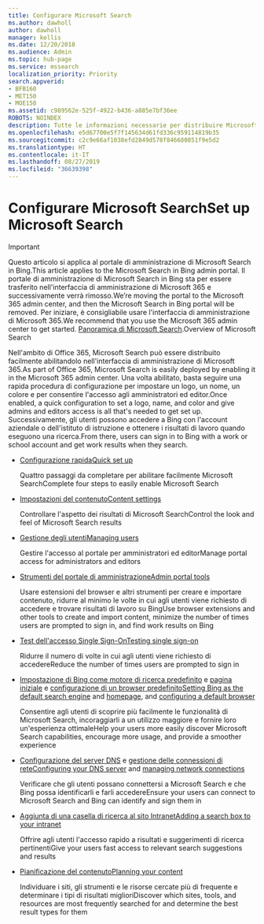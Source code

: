 ```yaml
---
title: Configurare Microsoft Search
ms.author: dawholl
author: dawholl
manager: kellis
ms.date: 12/20/2018
ms.audience: Admin
ms.topic: hub-page
ms.service: mssearch
localization_priority: Priority
search.appverid:
- BFB160
- MET150
- MOE150
ms.assetid: c989562e-525f-4922-b436-a885e7bf36ee
ROBOTS: NOINDEX
description: Tutte le informazioni necessarie per distribuire Microsoft Search nell'organizzazione
ms.openlocfilehash: e5d67700e5f7f145634d61fd336c959114819b35
ms.sourcegitcommit: c2c9e66af1038efd2849d578f846680851f9e5d2
ms.translationtype: HT
ms.contentlocale: it-IT
ms.lasthandoff: 08/27/2019
ms.locfileid: "36639398"
---
```

# <a name="set-up-microsoft-search"></a><span data-ttu-id="e648b-103">Configurare Microsoft Search</span><span class="sxs-lookup"><span data-stu-id="e648b-103">Set up Microsoft Search</span></span>

> [!IMPORTANT]
> <span data-ttu-id="e648b-104">Questo articolo si applica al portale di amministrazione di Microsoft Search in Bing.</span><span class="sxs-lookup"><span data-stu-id="e648b-104">This article applies to the Microsoft Search in Bing admin portal.</span></span> <span data-ttu-id="e648b-105">Il portale di amministrazione di Microsoft Search in Bing sta per essere trasferito nell'interfaccia di amministrazione di Microsoft 365 e successivamente verrà rimosso.</span><span class="sxs-lookup"><span data-stu-id="e648b-105">We’re moving the portal to the Microsoft 365 admin center, and then the Microsoft Search in Bing portal will be removed.</span></span> <span data-ttu-id="e648b-106">Per iniziare, è consigliabile usare l'interfaccia di amministrazione di Microsoft 365.</span><span class="sxs-lookup"><span data-stu-id="e648b-106">We recommend that you use the Microsoft 365 admin center to get started.</span></span> <span data-ttu-id="e648b-107">[Panoramica di Microsoft Search](overview-microsoft-search.md).</span><span class="sxs-lookup"><span data-stu-id="e648b-107">Overview of Microsoft Search</span></span>
    
<span data-ttu-id="e648b-108">Nell'ambito di Office 365, Microsoft Search può essere distribuito facilmente abilitandolo nell'interfaccia di amministrazione di Microsoft 365.</span><span class="sxs-lookup"><span data-stu-id="e648b-108">As part of Office 365, Microsoft Search is easily deployed by enabling it in the Microsoft 365 admin center.</span></span> <span data-ttu-id="e648b-109">Una volta abilitato, basta seguire una rapida procedura di configurazione per impostare un logo, un nome, un colore e per consentire l'accesso agli amministratori ed editor.</span><span class="sxs-lookup"><span data-stu-id="e648b-109">Once enabled, a quick configuration to set a logo, name, and color and give admins and editors access is all that's needed to get set up.</span></span> <span data-ttu-id="e648b-110">Successivamente, gli utenti possono accedere a Bing con l'account aziendale o dell'istituto di istruzione e ottenere i risultati di lavoro quando eseguono una ricerca.</span><span class="sxs-lookup"><span data-stu-id="e648b-110">From there, users can sign in to Bing with a work or school account and get work results when they search.</span></span>

- [<span data-ttu-id="e648b-111">Configurazione rapida</span><span class="sxs-lookup"><span data-stu-id="e648b-111">Quick set up</span></span>](quick-set-up.md)
    
    <span data-ttu-id="e648b-112">Quattro passaggi da completare per abilitare facilmente Microsoft Search</span><span class="sxs-lookup"><span data-stu-id="e648b-112">Complete four steps to easily enable Microsoft Search</span></span>

- [<span data-ttu-id="e648b-113">Impostazioni del contenuto</span><span class="sxs-lookup"><span data-stu-id="e648b-113">Content settings</span></span>](content-settings.md)
    
    <span data-ttu-id="e648b-114">Controllare l'aspetto dei risultati di Microsoft Search</span><span class="sxs-lookup"><span data-stu-id="e648b-114">Control the look and feel of Microsoft Search results</span></span>
    
- [<span data-ttu-id="e648b-115">Gestione degli utenti</span><span class="sxs-lookup"><span data-stu-id="e648b-115">Managing users</span></span>](add-users.md)
    
    <span data-ttu-id="e648b-116">Gestire l'accesso al portale per amministratori ed editor</span><span class="sxs-lookup"><span data-stu-id="e648b-116">Manage portal access for administrators and editors</span></span>
    
- [<span data-ttu-id="e648b-117">Strumenti del portale di amministrazione</span><span class="sxs-lookup"><span data-stu-id="e648b-117">Admin portal tools</span></span>](admin-portal-tools.md)
    
    <span data-ttu-id="e648b-118">Usare estensioni del browser e altri strumenti per creare e importare contenuto, ridurre al minimo le volte in cui agli utenti viene richiesto di accedere e trovare risultati di lavoro su Bing</span><span class="sxs-lookup"><span data-stu-id="e648b-118">Use browser extensions and other tools to create and import content, minimize the number of times users are prompted to sign in, and find work results on Bing</span></span>
    
- [<span data-ttu-id="e648b-119">Test dell'accesso Single Sign-On</span><span class="sxs-lookup"><span data-stu-id="e648b-119">Testing single sign-on</span></span>](test-single-sign-on.md)
    
    <span data-ttu-id="e648b-120">Ridurre il numero di volte in cui agli utenti viene richiesto di accedere</span><span class="sxs-lookup"><span data-stu-id="e648b-120">Reduce the number of times users are prompted to sign in</span></span>
    
- <span data-ttu-id="e648b-121">[Impostazione di Bing come motore di ricerca predefinito](set-default-search-engine.md) e [pagina iniziale](set-default-homepage.md) e [configurazione di un browser predefinito](set-default-browser.md)</span><span class="sxs-lookup"><span data-stu-id="e648b-121">[Setting Bing as the default search engine](set-default-search-engine.md) and [homepage](set-default-homepage.md), and [configuring a default browser](set-default-browser.md)</span></span>
    
    <span data-ttu-id="e648b-122">Consentire agli utenti di scoprire più facilmente le funzionalità di Microsoft Search, incoraggiarli a un utilizzo maggiore e fornire loro un'esperienza ottimale</span><span class="sxs-lookup"><span data-stu-id="e648b-122">Help your users more easily discover Microsoft Search capabilities, encourage more usage, and provide a smoother experience</span></span>
    
- <span data-ttu-id="e648b-123">[Configurazione del server DNS](advanced-dns-configuration.md) e [gestione delle connessioni di rete](manage-network-connections.md)</span><span class="sxs-lookup"><span data-stu-id="e648b-123">[Configuring your DNS server](advanced-dns-configuration.md) and [managing network connections](manage-network-connections.md)</span></span>
    
    <span data-ttu-id="e648b-124">Verificare che gli utenti possano connettersi a Microsoft Search e che Bing possa identificarli e farli accedere</span><span class="sxs-lookup"><span data-stu-id="e648b-124">Ensure your users can connect to Microsoft Search and Bing can identify and sign them in</span></span>

- [<span data-ttu-id="e648b-125">Aggiunta di una casella di ricerca al sito Intranet</span><span class="sxs-lookup"><span data-stu-id="e648b-125">Adding a search box to your intranet</span></span>](add-a-search-box-to-your-intranet-site.md)

    <span data-ttu-id="e648b-126">Offrire agli utenti l'accesso rapido a risultati e suggerimenti di ricerca pertinenti</span><span class="sxs-lookup"><span data-stu-id="e648b-126">Give your users fast access to relevant search suggestions and results</span></span>

- [<span data-ttu-id="e648b-127">Pianificazione del contenuto</span><span class="sxs-lookup"><span data-stu-id="e648b-127">Planning your content</span></span>](plan-your-content.md)
    
    <span data-ttu-id="e648b-128">Individuare i siti, gli strumenti e le risorse cercate più di frequente e determinare i tipi di risultati migliori</span><span class="sxs-lookup"><span data-stu-id="e648b-128">Discover which sites, tools, and resources are most frequently searched for and determine the best result types for them</span></span>

  

